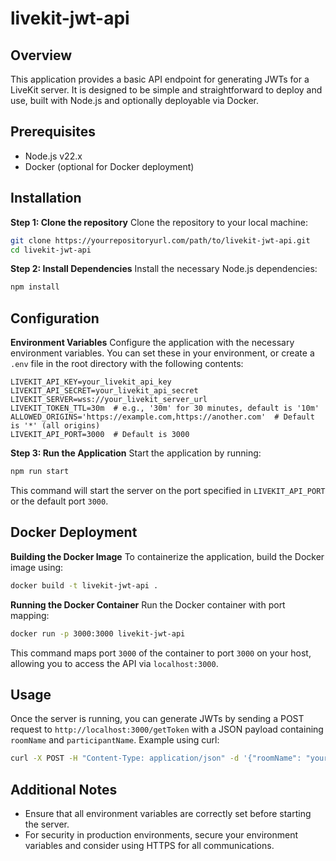 
# livekit-jwt-api

## Overview
This application provides a basic API endpoint for generating JWTs for a LiveKit server. It is designed to be simple and straightforward to deploy and use, built with Node.js and optionally deployable via Docker.

## Prerequisites
- Node.js v22.x
- Docker (optional for Docker deployment)

## Installation

**Step 1: Clone the repository**
Clone the repository to your local machine:
```bash
git clone https://yourrepositoryurl.com/path/to/livekit-jwt-api.git
cd livekit-jwt-api
```

**Step 2: Install Dependencies**
Install the necessary Node.js dependencies:
```bash
npm install
```

## Configuration

**Environment Variables**
Configure the application with the necessary environment variables. You can set these in your environment, or create a `.env` file in the root directory with the following contents:

```plaintext
LIVEKIT_API_KEY=your_livekit_api_key
LIVEKIT_API_SECRET=your_livekit_api_secret
LIVEKIT_SERVER=wss://your_livekit_server_url
LIVEKIT_TOKEN_TTL=30m  # e.g., '30m' for 30 minutes, default is '10m'
ALLOWED_ORIGINS='https://example.com,https://another.com'  # Default is '*' (all origins)
LIVEKIT_API_PORT=3000  # Default is 3000
```

**Step 3: Run the Application**
Start the application by running:
```bash
npm run start
```
This command will start the server on the port specified in `LIVEKIT_API_PORT` or the default port `3000`.

## Docker Deployment

**Building the Docker Image**
To containerize the application, build the Docker image using:
```bash
docker build -t livekit-jwt-api .
```

**Running the Docker Container**
Run the Docker container with port mapping:
```bash
docker run -p 3000:3000 livekit-jwt-api
```
This command maps port `3000` of the container to port `3000` on your host, allowing you to access the API via `localhost:3000`.

## Usage
Once the server is running, you can generate JWTs by sending a POST request to `http://localhost:3000/getToken` with a JSON payload containing `roomName` and `participantName`. Example using curl:
```bash
curl -X POST -H "Content-Type: application/json" -d '{"roomName": "yourRoomName", "participantName": "yourParticipantName"}' http://localhost:3000/getToken
```

## Additional Notes
- Ensure that all environment variables are correctly set before starting the server.
- For security in production environments, secure your environment variables and consider using HTTPS for all communications.

